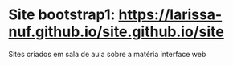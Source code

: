 # Site bootstrap1:  https://larissa-nuf.github.io/site.github.io/site

Sites criados em sala de aula sobre a matéria interface web
